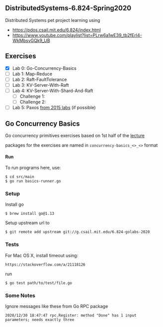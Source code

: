 ## DistributedSystems-6.824-Spring2020
Distributed Systems pet project learning using
- https://pdos.csail.mit.edu/6.824/index.html 
- https://www.youtube.com/playlist?list=PLrw6a1wE39_tb2fErI4-WkMbsvGQk9_UB 

## Exercises
- [X] Lab 0: Go-Concurrency-Basics
- [ ] Lab 1: Map-Reduce
- [ ] Lab 2: Raft-FaultTolerance
- [ ] Lab 3: KV-Server-With-Raft
- [ ] Lab 4: KV-Server-With-Shard-And-Raft
    - [ ] Challenge 1:
    - [ ] Challenge 2: 
- [ ] Lab 5: Paxos [from 2015 labs](http://nil.csail.mit.edu/6.824/2015/labs/lab-3.html) (if possible)   

## Go Concurrency Basics
Go concurrency primitives exercises based on 1st half of the [lecture](https://www.youtube.com/watch?v=UzzcUS2OHqo&list=PLrw6a1wE39_tb2fErI4-WkMbsvGQk9_UB&index=5)

packages for the exercises are named in `concurrency-basics_<>_<>` format

#### Run
To run programs here, use:
```
$ cd src/main
$ go run basics-runner.go
```

### Setup

Install go
```
$ brew install go@1.13
```

Setup upstream url to
```
$ git remote add upstream git://g.csail.mit.edu/6.824-golabs-2020
```

### Tests

For Mac OS X, install timeout using:
```
https://stackoverflow.com/a/21118126
```

run
```
$ go test path/to/test/file.go
```

### Some Notes

Ignore messages like these from Go RPC package
```
2020/12/30 18:47:47 rpc.Register: method "Done" has 1 input parameters; needs exactly three
```